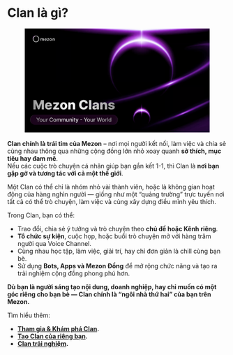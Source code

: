 # Clan là gì?

<figure><img src="../.gitbook/assets/image (34).png" alt=""><figcaption></figcaption></figure>

**Clan chính là trái tim của Mezon** – nơi mọi người kết nối, làm việc và chia sẻ cùng nhau thông qua những cộng đồng lớn nhỏ xoay quanh **sở thích, mục tiêu hay đam mê**.\
Nếu các cuộc trò chuyện cá nhân giúp bạn gắn kết 1-1, thì Clan là **nơi bạn gặp gỡ và tương tác với cả một thế giới**.

Một Clan có thể chỉ là nhóm nhỏ vài thành viên, hoặc là không gian hoạt động của hàng nghìn người — giống như một “quảng trường” trực tuyến nơi tất cả có thể trò chuyện, làm việc và cùng xây dựng điều mình yêu thích.

Trong Clan, bạn có thể:

* Trao đổi, chia sẻ ý tưởng và trò chuyện theo **chủ đề hoặc Kênh riêng**.
* **Tổ chức sự kiện**, cuộc họp, hoặc buổi trò chuyện mở với hàng trăm người qua Voice Channel.
* Cùng nhau học tập, làm việc, giải trí, hay chỉ đơn giản là chill cùng bạn bè.
* Sử dụng **Bots, Apps và Mezon Đồng** để mở rộng chức năng và tạo ra trải nghiệm cộng đồng phong phú hơn.

**Dù bạn là người sáng tạo nội dung, doanh nghiệp, hay chỉ muốn có một góc riêng cho bạn bè — Clan chính là “ngôi nhà thứ hai” của bạn trên Mezon.**

Tìm hiểu thêm:

* [**Tham gia & Khám phá Clan**](tham-gia-and-kham-pha-clan.md)**.**
* [**Tạo Clan của riêng bạn**](tao-clan-cua-rieng-ban/)**.**
* [**Clan trải nghiệm**](clan-trai-nghiem-mezon/)**.**
